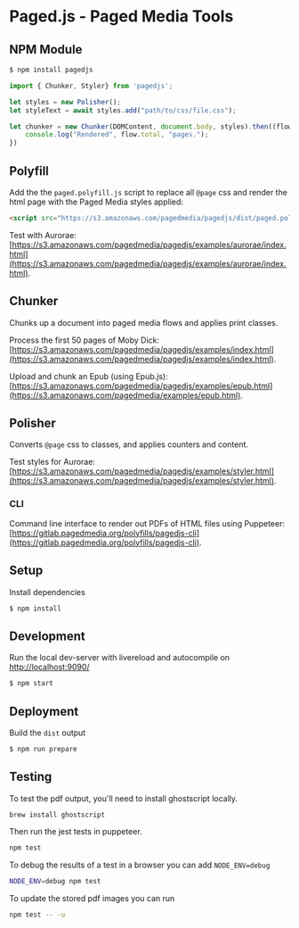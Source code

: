Paged.js - Paged Media Tools
===========

## NPM Module
```sh
$ npm install pagedjs
```

```js
import { Chunker, Styler} from 'pagedjs';

let styles = new Polisher();
let styleText = await styles.add("path/to/css/file.css");

let chunker = new Chunker(DOMContent, document.body, styles).then((flow) => {
	console.log("Rendered", flow.total, "pages.");
})
```

## Polyfill

Add the the `paged.polyfill.js` script to replace all `@page` css and render the html page with the Paged Media styles applied:

```html
<script src="https://s3.amazonaws.com/pagedmedia/pagedjs/dist/paged.polyfill.js"></script>
```

Test with Aurorae: [https://s3.amazonaws.com/pagedmedia/pagedjs/examples/aurorae/index.html](https://s3.amazonaws.com/pagedmedia/pagedjs/examples/aurorae/index.html).

## Chunker
Chunks up a document into paged media flows and applies print classes.

Process the first 50 pages of Moby Dick: [https://s3.amazonaws.com/pagedmedia/pagedjs/examples/index.html](https://s3.amazonaws.com/pagedmedia/pagedjs/examples/index.html).

Upload and chunk an Epub (using Epub.js): [https://s3.amazonaws.com/pagedmedia/pagedjs/examples/epub.html](https://s3.amazonaws.com/pagedmedia/examples/epub.html).

## Polisher
Converts `@page` css to classes, and applies counters and content.

Test styles for Aurorae: [https://s3.amazonaws.com/pagedmedia/pagedjs/examples/styler.html](https://s3.amazonaws.com/pagedmedia/pagedjs/examples/styler.html).

### CLI

Command line interface to render out PDFs of HTML files using Puppeteer: [https://gitlab.pagedmedia.org/polyfills/pagedjs-cli](https://gitlab.pagedmedia.org/polyfills/pagedjs-cli).

## Setup
Install dependencies
```sh
$ npm install
```

## Development
Run the local dev-server with livereload and autocompile on [http://localhost:9090/](http://localhost:9090/)
```sh
$ npm start
```

## Deployment
Build the `dist` output
```sh
$ npm run prepare
```
## Testing

To test the pdf output, you'll need to install ghostscript locally.

```bash
brew install ghostscript
```

Then run the jest tests in puppeteer.

```bash
npm test
```

To debug the results of a test in a browser you can add `NODE_ENV=debug`

```bash
NODE_ENV=debug npm test
```

To update the stored pdf images you can run

```bash
npm test -- -u
```
